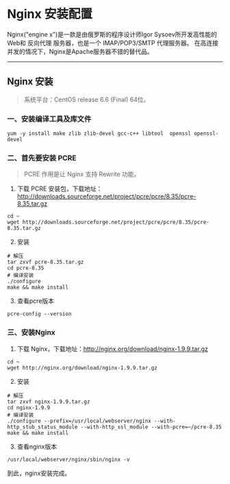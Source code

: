 # Nginx 安装配置

Nginx("engine x")是一款是由俄罗斯的程序设计师Igor Sysoev所开发高性能的 Web和 反向代理 服务器，也是一个 IMAP/POP3/SMTP 代理服务器。
在高连接并发的情况下，Nginx是Apache服务器不错的替代品。

------


## Nginx 安装

> 系统平台：CentOS release 6.6 (Final) 64位。


### 一、安装编译工具及库文件

```
yum -y install make zlib zlib-devel gcc-c++ libtool  openssl openssl-devel
```

### 二、首先要安装 PCRE

> PCRE 作用是让 Nginx 支持 Rewrite 功能。


1. 下载 PCRE 安装包，下载地址： http://downloads.sourceforge.net/project/pcre/pcre/8.35/pcre-8.35.tar.gz 
```
cd ~
wget http://downloads.sourceforge.net/project/pcre/pcre/8.35/pcre-8.35.tar.gz
```

2. 安装
```
# 解压
tar zxvf pcre-8.35.tar.gz
cd pcre-8.35
# 编译安装
./configure
make && make install
```

3. 查看pcre版本

```
pcre-config --version
```

### 三、安装Nginx

1. 下载 Nginx，下载地址：http://nginx.org/download/nginx-1.9.9.tar.gz
```
cd ~
wget http://nginx.org/download/nginx-1.9.9.tar.gz
```

2. 安装
```
# 解压
tar zxvf nginx-1.9.9.tar.gz
cd nginx-1.9.9
# 编译安装
./configure --prefix=/usr/local/webserver/nginx --with-http_stub_status_module --with-http_ssl_module --with-pcre=~/pcre-8.35
make && make install
```

3. 查看nginx版本
```
/usr/local/webserver/nginx/sbin/nginx -v
```


到此，nginx安装完成。
